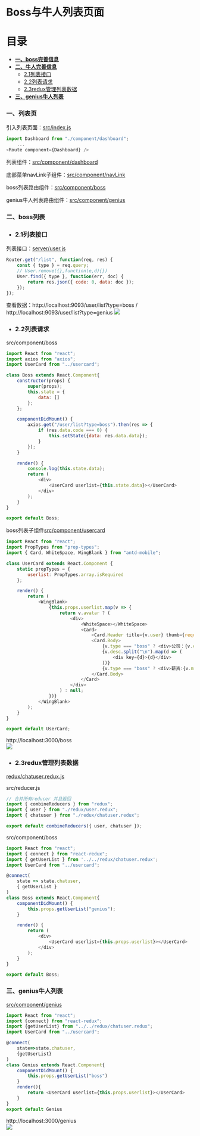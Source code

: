# Boss与牛人列表页面

# 目录
- [**一、boss完善信息**](#一、boss完善信息)
- [**二、牛人完善信息**](#二、牛人完善信息)
	- [2.1列表接口](#2.1列表接口)
	- [2.2列表请求](#2.2列表请求)
	- [2.3redux管理列表数据](#2.3redux管理列表数据)
- [**三、genius牛人列表**](#三、genius牛人列表)

### <a id="一、列表页"></a>一、列表页
引入列表页面：[src/index.js](https://github.com/ccyinghua/imooc-react-chat/blob/master/src/index.js)

```javascript
import Dashboard from "./component/dashboard";
	...
<Route component={Dashboard} />
```
列表组件：[src/component/dashboard](https://github.com/ccyinghua/imooc-react-chat/blob/master/src/component/dashboard/index.js)

底部菜单navLink子组件：[src/component/navLink](https://github.com/ccyinghua/imooc-react-chat/blob/master/src/component/navLink/index.js)

boss列表路由组件：[src/component/boss](https://github.com/ccyinghua/imooc-react-chat/blob/master/src/component/boss/index.js)

genius牛人列表路由组件：[src/component/genius](https://github.com/ccyinghua/imooc-react-chat/blob/master/src/component/genius/index.js)


### <a id="二、boss列表"></a>二、boss列表

- ### <a id="2.1列表接口"></a>2.1列表接口
列表接口：[server/user.js](https://github.com/ccyinghua/imooc-react-chat/blob/master/src/server/user.js)
```javascript
Router.get("/list", function(req, res) {
	const { type } = req.query;
	// User.remove({},function(e,d){})
	User.find({ type }, function(err, doc) {
		return res.json({ code: 0, data: doc });
	});
});
```
查看数据：http://localhost:9093/user/list?type=boss / http://localhost:9093/user/list?type=genius
![](./resource/03_list/1.png)


- ### <a id="2.2列表请求"></a>2.2列表请求
src/component/boss
```javascript
import React from "react";
import axios from "axios";
import UserCard from "../usercard";

class Boss extends React.Component{
    constructor(props) {
        super(props);
        this.state = {
            data: []
        };
    };

    componentDidMount() {
        axios.get("/user/list?type=boss").then(res => {
            if (res.data.code === 0) {
                this.setState({data: res.data.data});
            }
        });
    }

    render() {
        console.log(this.state.data);
        return (
            <div>
                <UserCard userlist={this.state.data}></UserCard>
            </div>
        );
    }
}

export default Boss;
```
boss列表子组件[src/component/usercard](https://github.com/ccyinghua/imooc-react-chat/blob/master/src/component/usercard/index.js)

```javascript
import React from "react";
import PropTypes from "prop-types";
import { Card, WhiteSpace, WingBlank } from "antd-mobile";

class UserCard extends React.Component {
	static propTypes = {
		userlist: PropTypes.array.isRequired
	};

	render() {
		return (
			<WingBlank>
				{this.props.userlist.map(v => {
					return v.avatar ? (
						<div>
							<WhiteSpace></WhiteSpace>
							<Card>
								<Card.Header title={v.user} thumb={require(`../assets/img/${v.avatar}.png`)} extra={<span>{v.title}</span>} />
								<Card.Body>
									{v.type === "boss" ? <div>公司：{v.company}</div> : null}
									{v.desc.split("\n").map(d => (
										<div key={d}>{d}</div>
									))}
									{v.type === "boss" ? <div>薪资:{v.money}</div> : null}
								</Card.Body>
							</Card>
						</div>
					) : null;
				})}
			</WingBlank>
		);
	}
}

export default UserCard;
```
http://localhost:3000/boss<br />
![](./resource/03_list/2.png)

- ### <a id="2.3redux管理列表数据"></a>2.3redux管理列表数据
[redux/chatuser.redux.js](https://github.com/ccyinghua/imooc-react-chat/blob/master/src/redux/chatuser.redux.js)

src/reducer.js
```javascript
// 合并所有reducer 并且返回
import { combineReducers } from "redux";
import { user } from "./redux/user.redux";
import { chatuser } from "./redux/chatuser.redux";

export default combineReducers({ user, chatuser });
```
src/component/boss
```javascript
import React from "react";
import { connect } from "react-redux";
import { getUserList } from '../../redux/chatuser.redux';
import UserCard from "../usercard";

@connect(
    state => state.chatuser,
    { getUserList }
)
class Boss extends React.Component{
    componentDidMount() {
        this.props.getUserList("genius");
    }

    render() {
        return (
            <div>
                <UserCard userlist={this.props.userlist}></UserCard>
            </div>
        );
    }
}

export default Boss;
```

### <a id="三、genius牛人列表"></a>三、genius牛人列表
[src/component/genius](https://github.com/ccyinghua/imooc-react-chat/blob/master/src/component/genius/index.js)
```javascript
import React from "react";
import {connect} from "react-redux";
import {getUserList} from "../../redux/chatuser.redux";
import UserCard from "../usercard";

@connect(
	state=>state.chatuser,
	{getUserList}
)
class Genius extends React.Component{
	componentDidMount() {
		this.props.getUserList("boss")
	}
	render(){
		return <UserCard userlist={this.props.userlist}></UserCard>
	}
}
export default Genius
```
http://localhost:3000/genius<br/>
![](./resource/03_list/3.png)

